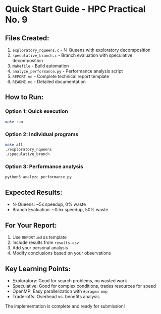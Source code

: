 # Quick Start Guide - HPC Practical No. 9

## Files Created:

1. `exploratory_nqueens.c` - N-Queens with exploratory decomposition
2. `speculative_branch.c` - Branch evaluation with speculative decomposition
3. `Makefile` - Build automation
4. `analyze_performance.py` - Performance analysis script
5. `REPORT.md` - Complete technical report template
6. `README.md` - Detailed documentation

## How to Run:

### Option 1: Quick execution

```bash
make run
```

### Option 2: Individual programs

```bash
make all
./exploratory_nqueens
./speculative_branch
```

### Option 3: Performance analysis

```bash
python3 analyze_performance.py
```

## Expected Results:

- N-Queens: ~5x speedup, 0% waste
- Branch Evaluation: ~0.5x speedup, 50% waste

## For Your Report:

1. Use `REPORT.md` as template
2. Include results from `results.csv`
3. Add your personal analysis
4. Modify conclusions based on your observations

## Key Learning Points:

- Exploratory: Good for search problems, no wasted work
- Speculative: Good for complex conditions, trades resources for speed
- OpenMP: Easy parallelization with `#pragma omp`
- Trade-offs: Overhead vs. benefits analysis

The implementation is complete and ready for submission!
